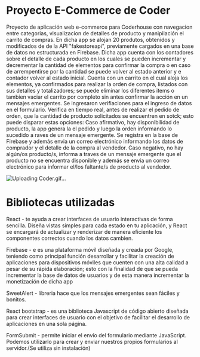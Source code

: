 # Proyecto E-Commerce de Coder
Proyecto de aplicación web e-commerce para Coderhouse con navegacion entre categorias, visualizacion de detalles de producto y manipilación el carrito de compras. En dicha app se alojan 20 produtos, obtenidos y modificados de de la API "fakestoreapi", previamente cargados en una base de datos no estructurada en Firebase.
Dicha app cuenta con los contadores sobre el detalle de cada producto en los cuales se pueden incrementar y decrementar la cantidad de elementos para confirmar la compra o en caso de arrempentirse por la cantidad se puede volver al estado anterior y e contador volver al estado inicial.
Cuenta con un carrito en el cual aloja los elementos, ya confirmados para realizar la orden de compra, listados con sus detalles y totalizadores; se puede eliminar los diferentes items o tambien vaciar el carrito por completo sin antes confirmar la acción en un mensajes emergentes.
Se ingresaron verifiaciones para el ingreso de datos en el formulario.
Verifica en tiempo real, antes de realizar el pedido de orden, que la cantidad de producto solicitados se encuentren en sotck; esto puede disparar estas opciones:
    Caso afirmativo, hay disponibilidad de producto, la app genera la el pedido y luego la orden informando lo sucedido a raves de un mensaje emergente. Se registra en la base de Firebase y además envia un correo electrónico informando los datos de comprador y el detalle de la compra al vendedor.
    Caso negativo, no hay algún/os producto/s, informa a traves de un mensaje emergente que el producto no se encuentra disponible y además se envia un correo electrónico para informar el/los faltante/s de producto al vendedor.

![Uploading Coder.gif…]()

# Bibliotecas utilizadas 

React - te ayuda a crear interfaces de usuario interactivas de forma sencilla. Diseña vistas simples para cada estado en tu aplicación, y React se encargará de actualizar y renderizar de manera eficiente los componentes correctos cuando los datos cambien.

Firebase - e es una plataforma móvil diseñada y creada por Google, teniendo como principal función desarrollar y facilitar la creación de aplicaciones para dispositivos móviles que cuenten con una alta calidad a pesar de su rápida elaboración; esto con la finalidad de que se pueda incrementar la base de datos de usuarios y de esta manera incrementar la monetización de dicha app

SweetAlert - libreria hace que los mensajes emergentes sean fáciles y bonitos.

React bootstrap -  es una biblioteca Javascript de código abierto diseñada para crear interfaces de usuario con el objetivo de facilitar el desarrollo de aplicaciones en una sola página.

FormSubmit - permite iniciar el envío del formulario mediante JavaScript. Podemos utilizarlo para crear y enviar nuestros propios formularios al servidor.(Se utiliza sin instalación)
